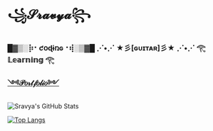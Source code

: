 # ꧁𝓢𝓻𝓪𝓿𝔂𝓪꧂

### █▓▒░⡷⠂ƈօɖɨռɢ⠐⢾░▒▓█ ⋰•⋰ ★彡[ɢᴜɪᴛᴀʀ]彡★ ⋰•⋰ 𓂀 𝕃𝕖𝕒𝕣𝕟𝕚𝕟𝕘 𓂀

### [༺𝒫𝑜𝓇𝓉𝒻𝑜𝓁𝒾𝑜༻][1]

[1]: https://bit.ly/37gRSp7

![Sravya's GitHub Stats](https://github-readme-stats.vercel.app/api?username=Sravya2007&show_icons=true&theme=jolly)

[![Top Langs](https://github-readme-stats.vercel.app/api/top-langs/?username=Sravya2007&show_icons=true&theme=jolly)](https://github.com/Sravya2007/github-readme-stats)
